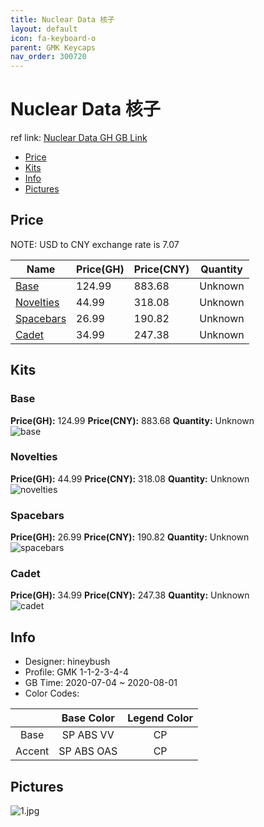 ```yaml
---
title: Nuclear Data 核子
layout: default
icon: fa-keyboard-o
parent: GMK Keycaps
nav_order: 300720
---
```


# Nuclear Data 核子

ref link: [Nuclear Data GH GB Link](https://geekhack.org/index.php?topic=107254.0)  
* [Price](#price)  
* [Kits](#kits)  
* [Info](#info)  
* [Pictures](#pictures)  


## Price  

NOTE: USD to CNY exchange rate is 7.07

| Name          | Price(GH)    |  Price(CNY) | Quantity |
| ------------- | ------------ |  ---------- | -------- |
|[Base](#base)|124.99|883.68|Unknown|
|[Novelties](#novelties)|44.99|318.08|Unknown|
|[Spacebars](#spacebars)|26.99|190.82|Unknown|
|[Cadet](#cadet)|34.99|247.38|Unknown|


## Kits  
### Base  
**Price(GH):** 124.99    **Price(CNY):** 883.68    **Quantity:** Unknown  
<img src="{{ 'assets/images/gmk-keycaps/nucleardata/kits_pics/base.png' | relative_url }}" alt="base" class="image featured">

### Novelties  
**Price(GH):** 44.99    **Price(CNY):** 318.08    **Quantity:** Unknown  
<img src="{{ 'assets/images/gmk-keycaps/nucleardata/kits_pics/novelties.jpg' | relative_url }}" alt="novelties" class="image featured">

### Spacebars  
**Price(GH):** 26.99    **Price(CNY):** 190.82    **Quantity:** Unknown  
<img src="{{ 'assets/images/gmk-keycaps/nucleardata/kits_pics/spacebars.png' | relative_url }}" alt="spacebars" class="image featured">

### Cadet  
**Price(GH):** 34.99    **Price(CNY):** 247.38    **Quantity:** Unknown  
<img src="{{ 'assets/images/gmk-keycaps/nucleardata/kits_pics/cadet.png' | relative_url }}" alt="cadet" class="image featured">


## Info  
* Designer: hineybush  
* Profile: GMK 1-1-2-3-4-4  
* GB Time: 2020-07-04 ~ 2020-08-01  
* Color Codes:  

| |Base Color     | Legend Color
| :-------------: | :-------------: | :------------:
|Base|SP ABS VV|CP
|Accent |SP ABS OAS|CP


## Pictures  
<img src="{{ 'assets/images/gmk-keycaps/nucleardata/rendering_pics/1.jpg' | relative_url }}" alt="1.jpg" class="image featured">
